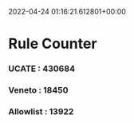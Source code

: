 2022-04-24 01:16:21.612801+00:00
# Rule Counter 
 ### UCATE : 430684

 ### Veneto : 18450

 ### Allowlist : 13922